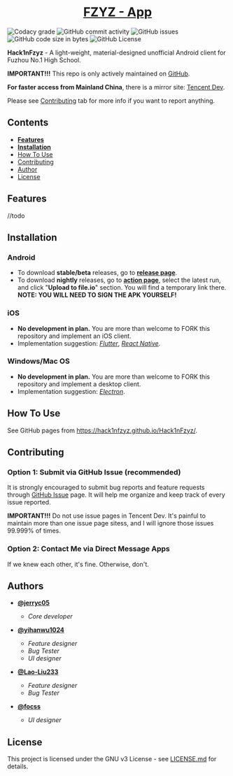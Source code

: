 <h1 align="center">
  <a href="https://github.com/Hack1nFzyz/Hack1nFzyz/">FZYZ - App</a>
</h1>

![Codacy grade](https://api.codacy.com/project/badge/Grade/136746dfb0aa4df1ad2e9bc950188e64?isInternal=true)
![GitHub commit activity](https://img.shields.io/github/commit-activity/y/Hack1nFzyz/Hack1nFzyz.svg)
![GitHub issues](https://img.shields.io/github/issues/Hack1nFzyz/Hack1nFzyz.svg)
![GitHub code size in bytes](https://img.shields.io/github/languages/code-size/Hack1nFzyz/Hack1nFzyz.svg)
![GitHub License](https://img.shields.io/github/license/Hack1nFzyz/Hack1nFzyz.svg)

**Hack1nFzyz** - A light-weight, material-designed unofficial Android client for Fuzhou No.1 High School.

**IMPORTANT!!!** This repo is only actively maintained on [GitHub](<https://github.com/Hack1nFzyz/Hack1nFzyz>).

**For faster access from Mainland China**, there is a mirror site: [Tencent Dev](<https://dev.tencent.com/u/jerryc05/p/Hack1nFzyz/git>).

Please see [Contributing](#user-content-contributing) tab for more info if you want to report anything.

## Contents

-   [**Features**](#user-content-features)
-   [**Installation**](#user-content-installation)
-   [How To Use](#user-content-how-to-use)
-   [Contributing](#user-content-contributing)
-   [Author](#user-content-author)
-   [License](#user-content-license)

## Features
//todo

## Installation

### Android
-   To download **stable/beta** releases, go to **[release page](<https://github.com/Hack1nFzyz/Hack1nFzyz/releases>)**.
-   To download **nightly** releases, go to **[action page](<https://github.com/Hack1nFzyz/Hack1nFzyz/actions>)**, select the latest run, and click "**Upload to file.io**" section. You will find a temporary link there. **NOTE: YOU WILL NEED TO SIGN THE APK YOURSELF!**

### iOS
-   **No development in plan.** You are more than welcome to FORK this repository and implement an iOS client.
-   Implementation suggestion: [*Flutter*](<https://flutter.dev/>), [*React Native*](<https://facebook.github.io/react-native/>).

### Windows/Mac OS
-   **No development in plan.** You are more than welcome to FORK this repository and implement a desktop client.
-   Implementation suggestion: [*Electron*](<https://electronjs.org/>).

## How To Use

See GitHub pages from <https://hack1nfzyz.github.io/Hack1nFzyz/>.

## Contributing

### Option 1: Submit via GitHub Issue (recommended)

It is strongly encouraged to submit bug reports and feature requests through [GitHub Issue](https://github.com/Hack1nFzyz/Hack1nFzyz/issues) page. It will help me organize and keep track of every issue reported.

**IMPORTANT!!!** Do not use issue pages in Tencent Dev. It's painful to maintain more than one issue page sitess, and I will ignore those issues 99.999% of times.

### Option 2: Contact Me via Direct Message Apps

If we knew each other, it's fine. Otherwise, don't.

## Authors

-   **[@jerryc05](<https://github.com/jerryc05>)**
    -   *Core developer*

-   **[@yihanwu1024](<https://github.com/yihanwu1024>)**
    -   *Feature designer*
    -    *Bug Tester*
    -   *UI designer*

-   **[@Lao-Liu233](<https://github.com/Lao-Liu233>)**
    -   *Feature designer*
    -    *Bug Tester*

-   **[@focss](<https://github.com/focss>)**
	-    *UI designer*

## License

This project is licensed under the GNU v3 License - see [LICENSE.md](https://github.com/Hack1nFzyz/Hack1nFzyz/blob/master/LICENSE) for details.

